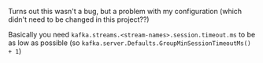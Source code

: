 Turns out this wasn't a bug, but a problem with my configuration (which didn't need to be changed in this project??)

Basically you need `kafka.streams.<stream-names>.session.timeout.ms` to be as low as possible (so `kafka.server.Defaults.GroupMinSessionTimeoutMs() + 1`)
